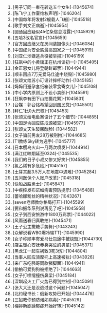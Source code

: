 
1. [男子订同一束花转送五个女生]-[1045674]
1. [陈飞宇工作室维权声明]-[1046204]
1. [中国每年将发射2艘载人飞船]-[1045518]
1. [歌手刘文正病逝]-[1045954]
1. [圆通回应疑似45亿条信息泄露]-[1045929]
1. [五哈3改名官宣]-[1045659]
1. [官方回应继父在房间装摄像头]-[1046084]
1. [中国成为安全感最高国家之一]-[1045919]
1. [刘亚仁涉嫌逃兵役被举报]-[1046159]
1. [狂飙中的小黄瑶正在杭州读初一]-[1045405]
1. [金正恩女儿将登朝鲜邮票]-[1044944]
1. [顺丰回应7万元爱马仕途中烧毁]-[1045980]
1. [张颂文给苏小玎设计摔杯动作]-[1045185]
1. [妈妈用避孕套纸箱装零食寄女儿]-[1045108]
1. [中小学内原则上不设小卖部]-[1045591]
1. [狂飙李有田下山拍摄花絮]-[1045831]
1. [台媒：郭台铭希望回到国民党]-[1045501]
1. [拜仁1比0大巴黎]-[1045453]
1. [张颂文给电鱼案设计了五个细节]-[1044855]
1. [中国足协回应陈戌源被查]-[1045977]
1. [张颂文天生玻尿酸脸]-[1044582]
1. [女子骗前男友28万被刑拘]-[1044685]
1. [T1教练Sky转为选手]-[1045777]
1. [日本樱岛火山一月两次喷发]-[1044914]
1. [满江红映期延至0324]-[1045535]
1. [我们的日子小叔又惨又好笑]-[1045855]
1. [氯乙烯有多危险]-[1045157]
1. [土耳其超3.5万人在地震中遇难]-[1045284]
1. [五问医保个人账户改革]-[1045318]
1. [快船战胜勇士]-[1045847]
1. [中疾控发布诺如病毒预防提示]-[1045488]
1. [蕾哈娜粉丝的精神状况]-[1043267]
1. [seven老师教你格局打开]-[1045599]
1. [要和振华系列说再见了吧]-[1045958]
1. [女子到西安旅游中1800万彩票]-[1044022]
1. [风雨送春归真敢拍]-[1045471]
1. [王子公主撒糖手势舞]-[1043243]
1. [众解说看WBG爆冷输TT]-[1045990]
1. [女子称顺丰寄爱马仕包途中被烧毁]-[1044730]
1. [店主暖心安抚赤身哭泣的男童]-[1045371]
1. [黑龙江一起车祸致3死3伤]-[1044804]
1. [当事人回应骑摩托上高速被拦]-[1043926]
1. [来广东吃强哥同款猪脚面]-[1044941]
1. [偷拍可爱狗狗被拒绝了]-[1044663]
1. [女子打喷嚏撞伤鼻梁]-[1045184]
1. [深圳起火工厂火势已得到控制]-[1045091]
1. [张大大还是没逃过这个问题]-[1045047]
1. [北约秘书长：俄新攻势已开始]-[1044476]
1. [三招教你预防诺如病毒]-[1045529]
1. [梅婷新剧躁郁症开始好转]-[1045142]